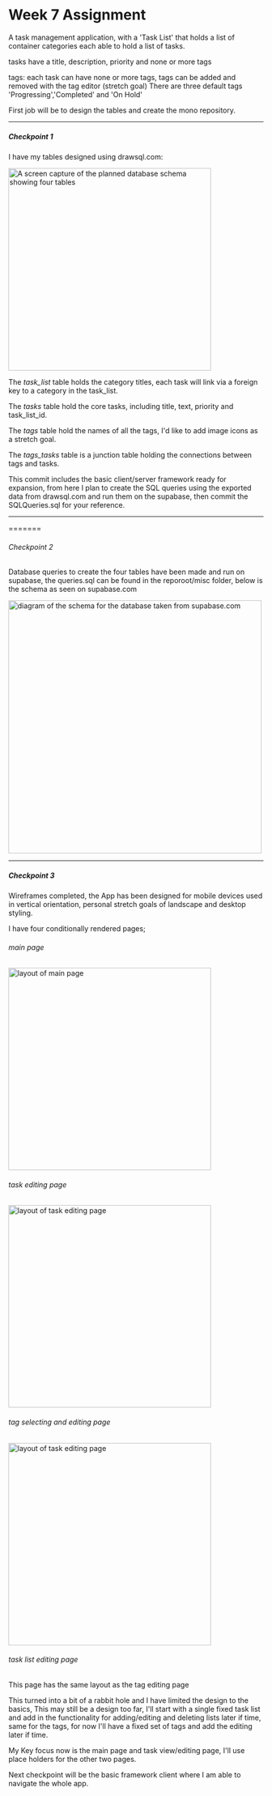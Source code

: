 # Week 7 Assignment

A task management application, with a 'Task List' that holds a list of container categories each able to hold a list of tasks.

tasks have a title, description, priority and none or more tags

tags: each task can have none or more tags, tags can be added and removed with the tag editor (stretch goal)
There are three default tags 'Progressing','Completed' and 'On Hold'

First job will be to design the tables and create the mono repository.

---

##### Checkpoint 1

I have my tables designed using drawsql.com:

<img src="./misc/TaskAppSchema.png" alt="A screen capture of the planned database schema showing four tables" width="400">

The _task_list_ table holds the category titles, each task will link via a foreign key to a category in the task_list.

The _tasks_ table hold the core tasks, including title, text, priority and task_list_id.

The _tags_ table hold the names of all the tags, I'd like to add image icons as a stretch goal.

The _tags_tasks_ table is a junction table holding the connections between tags and tasks.

This commit includes the basic client/server framework ready for expansion, from here I plan to create the SQL queries using the exported data from drawsql.com and run them on the supabase, then commit the SQLQueries.sql for your reference.


---

=======

###### Checkpoint 2

Database queries to create the four tables have been made and run on supabase, the queries.sql can be found in the reporoot/misc folder, below is the schema as seen on supabase.com

<img src="./misc/TaskAppSchemaSupabase.png" alt="diagram of the schema for the database taken from supabase.com" width="500">


---

##### Checkpoint 3

Wireframes completed, the App has been designed for mobile devices used in vertical orientation, personal stretch goals of landscape and desktop styling.

I have four conditionally rendered pages;

###### main page

<img src="./misc/FrontPageWireframe.svg" alt="layout of main page" width="400">

###### task editing page

<img src="./misc/TaskPageWireframe.svg" alt="layout of task editing page" width="400">

###### tag selecting and editing page

<img src="./misc/TagPageWireframe.svg" alt="layout of task editing page" width="400">

###### task list editing page

This page has the same layout as the tag editing page

This turned into a bit of a rabbit hole and I have limited the design to the basics, This may still be a design too far, I'll start with a single fixed task list and add in the functionality for adding/editing and deleting lists later if time, same for the tags, for now I'll have a fixed set of tags and add the editing later if time.

My Key focus now is the main page and task view/editing page, I'll use place holders for the other two pages.

Next checkpoint will be the basic framework client where I am able to navigate the whole app.


